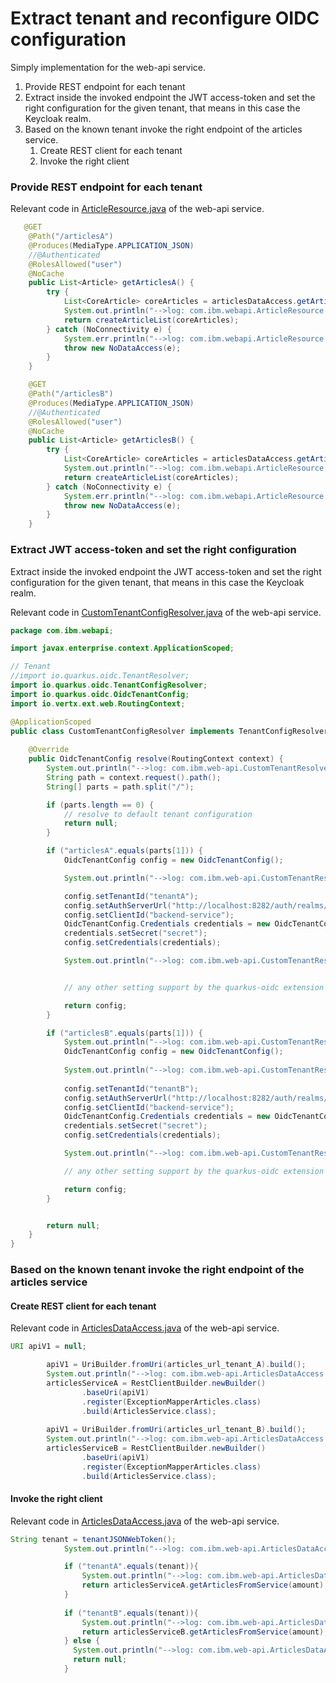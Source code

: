 # Extract tenant and reconfigure OIDC configuration

Simply implementation for the web-api service.

1. Provide  REST endpoint for each tenant
2. Extract inside the invoked endpoint the JWT access-token and set the right configuration for the given tenant, that means in this case the Keycloak realm.
3. Based on the known tenant invoke the right endpoint of the articles service.
    1. Create REST client for each tenant
    2. Invoke the right client


### Provide  REST endpoint for each tenant

Relevant code in [ArticleResource.java](https://github.com/thomassuedbroecker/ce-cns-multi-tenant/blob/master/code/web-api-tenant/src/main/java/com/ibm/webapi/ArticleResource.java) of the web-api service.

```java
   @GET
    @Path("/articlesA")
    @Produces(MediaType.APPLICATION_JSON)
    //@Authenticated
    @RolesAllowed("user")
    @NoCache
    public List<Article> getArticlesA() {
        try {
            List<CoreArticle> coreArticles = articlesDataAccess.getArticles(5);
            System.out.println("-->log: com.ibm.webapi.ArticleResource.getArticles -> articlesDataAccess.getArticles");
            return createArticleList(coreArticles);
        } catch (NoConnectivity e) {
            System.err.println("-->log: com.ibm.webapi.ArticleResource.getArticles: Cannot connect to articles service");
            throw new NoDataAccess(e);
        }
    }

    @GET
    @Path("/articlesB")
    @Produces(MediaType.APPLICATION_JSON)
    //@Authenticated
    @RolesAllowed("user")
    @NoCache
    public List<Article> getArticlesB() {
        try {
            List<CoreArticle> coreArticles = articlesDataAccess.getArticles(5);
            System.out.println("-->log: com.ibm.webapi.ArticleResource.getArticles -> articlesDataAccess.getArticles");
            return createArticleList(coreArticles);
        } catch (NoConnectivity e) {
            System.err.println("-->log: com.ibm.webapi.ArticleResource.getArticles: Cannot connect to articles service");
            throw new NoDataAccess(e);
        }
    }
```

###  Extract JWT access-token and set the right configuration

Extract inside the invoked endpoint the JWT access-token and set the right configuration for the given tenant, that means in this case the Keycloak realm.

Relevant code in [CustomTenantConfigResolver.java](https://github.com/thomassuedbroecker/ce-cns-multi-tenant/blob/master/code/web-api-tenant/src/main/java/com/ibm/webapi/CustomTenantConfigResolver.java) of the web-api service.

```java
package com.ibm.webapi;

import javax.enterprise.context.ApplicationScoped;

// Tenant
//import io.quarkus.oidc.TenantResolver;
import io.quarkus.oidc.TenantConfigResolver;
import io.quarkus.oidc.OidcTenantConfig;
import io.vertx.ext.web.RoutingContext;

@ApplicationScoped
public class CustomTenantConfigResolver implements TenantConfigResolver {
   
    @Override
    public OidcTenantConfig resolve(RoutingContext context) {
        System.out.println("-->log: com.ibm.web-api.CustomTenantResolver.resolve : " + context.request().path());
        String path = context.request().path();
        String[] parts = path.split("/");

        if (parts.length == 0) {
            // resolve to default tenant configuration
            return null;
        }

        if ("articlesA".equals(parts[1])) {
            OidcTenantConfig config = new OidcTenantConfig();

            System.out.println("-->log: com.ibm.web-api.CustomTenantResolver.resolve A: " + config.getToken().getIssuer().toString());

            config.setTenantId("tenantA");
            config.setAuthServerUrl("http://localhost:8282/auth/realms/tenantA");
            config.setClientId("backend-service");
            OidcTenantConfig.Credentials credentials = new OidcTenantConfig.Credentials();
            credentials.setSecret("secret");
            config.setCredentials(credentials);

            System.out.println("-->log: com.ibm.web-api.CustomTenantResolver.resolve A: " + config.toString());


            // any other setting support by the quarkus-oidc extension

            return config;
        }

        if ("articlesB".equals(parts[1])) {
            System.out.println("-->log: com.ibm.web-api.CustomTenantResolver.resolve");           
            OidcTenantConfig config = new OidcTenantConfig();
 
            System.out.println("-->log: com.ibm.web-api.CustomTenantResolver.resolve issuer: " + config.getToken().getIssuer().toString());
            
            config.setTenantId("tenantB");
            config.setAuthServerUrl("http://localhost:8282/auth/realms/tenantB");
            config.setClientId("backend-service");
            OidcTenantConfig.Credentials credentials = new OidcTenantConfig.Credentials();
            credentials.setSecret("secret");
            config.setCredentials(credentials);

            System.out.println("-->log: com.ibm.web-api.CustomTenantResolver.resolve B: " + config.toString());

            // any other setting support by the quarkus-oidc extension

            return config;
        }


        return null;
    }
}
```

### Based on the known tenant invoke the right endpoint of the articles service


#### Create REST client for each tenant

Relevant code in [ArticlesDataAccess.java](https://github.com/thomassuedbroecker/ce-cns-multi-tenant/blob/master/code/web-api-tenant/src/main/java/com/ibm/webapi/ArticlesDataAccess.java) of the web-api service.

```java
URI apiV1 = null;

        apiV1 = UriBuilder.fromUri(articles_url_tenant_A).build();
        System.out.println("-->log: com.ibm.web-api.ArticlesDataAccess.initialize URI (tenantA) : " + apiV1.toString());
        articlesServiceA = RestClientBuilder.newBuilder()
                .baseUri(apiV1)
                .register(ExceptionMapperArticles.class)
                .build(ArticlesService.class);
                
        apiV1 = UriBuilder.fromUri(articles_url_tenant_B).build();
        System.out.println("-->log: com.ibm.web-api.ArticlesDataAccess.initialize URI (tenantB) : " + apiV1.toString());
        articlesServiceB = RestClientBuilder.newBuilder()
                .baseUri(apiV1)
                .register(ExceptionMapperArticles.class)
                .build(ArticlesService.class);     
```

#### Invoke the right client

Relevant code in [ArticlesDataAccess.java](https://github.com/thomassuedbroecker/ce-cns-multi-tenant/blob/master/code/web-api-tenant/src/main/java/com/ibm/webapi/ArticlesDataAccess.java) of the web-api service.

```java
String tenant = tenantJSONWebToken();
            System.out.println("-->log: com.ibm.web-api.ArticlesDataAccess.getArticles (tenant): " + tenant );

            if ("tenantA".equals(tenant)){
                System.out.println("-->log: com.ibm.web-api.ArticlesDataAccess.getArticles " + tenant);
                return articlesServiceA.getArticlesFromService(amount);
            }
    
            if ("tenantB".equals(tenant)){
                System.out.println("-->log: com.ibm.web-api.ArticlesDataAccess.getArticles " + tenant);
                return articlesServiceB.getArticlesFromService(amount);
            } else {
              System.out.println("-->log: com.ibm.web-api.ArticlesDataAccess.getArticles(NO TENANT)");
              return null;
            } 
```